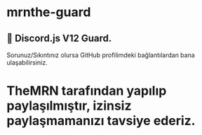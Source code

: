 # mrnthe-guard
## 📂 Discord.js V12 Guard.
Sorunuz/Sıkıntınız olursa GitHub profilimdeki bağlantılardan bana ulaşabilirsiniz.

# TheMRN tarafından yapılıp paylaşılmıştır, izinsiz paylaşmamanızı tavsiye ederiz.
